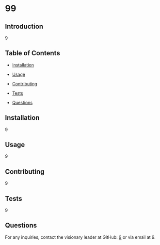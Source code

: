 
# 99



## Introduction
9

## Table of Contents
- [Installation](#installation)
- [Usage](#usage)

- [Contributing](#contributing)
- [Tests](#tests)
- [Questions](#questions)

## Installation
9

## Usage
9




## Contributing
9

## Tests
9

## Questions
For any inquiries, contact the visionary leader at GitHub: [9](https://github.com/9) or via email at 9.
